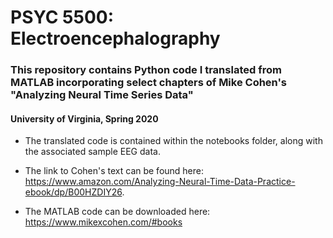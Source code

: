 # PSYC 5500: Electroencephalography

### This repository contains Python code I translated from MATLAB incorporating select chapters of Mike Cohen's "Analyzing Neural Time Series Data" 

#### University of Virginia, Spring 2020

- The translated code is contained within the notebooks folder, along with the associated sample EEG data.

- The link to Cohen's text can be found here: https://www.amazon.com/Analyzing-Neural-Time-Data-Practice-ebook/dp/B00HZDIY26.

- The MATLAB code can be downloaded here: https://www.mikexcohen.com/#books
